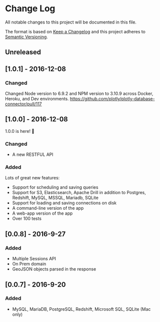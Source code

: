 # Change Log

All notable changes to this project will be documented in this file.

The format is based on [Keep a Changelog](http://keepachangelog.com/)
and this project adheres to [Semantic Versioning](http://semver.org/).

## Unreleased

## [1.0.1] - 2016-12-08

### Changed
Changed Node version to 6.9.2 and NPM version to 3.10.9 across
Docker, Heroku, and Dev environments. https://github.com/plotly/plotly-database-connector/pull/117

## [1.0.0] - 2016-12-08
1.0.0 is here! 🎉


### Changed
- A new RESTFUL API

### Added
Lots of great new features:
- Support for scheduling and saving queries
- Support for S3, Elasticsearch, Apache Drill in addition to Postgres, Redshift, MySQL, MSSQL, Mariadb, SQLite
- Support for loading and saving connections on disk
- A command-line version of the app
- A web-app version of the app
- Over 100 tests


## [0.0.8] - 2016-9-27

### Added
- Multiple Sessions API
- On Prem domain
- GeoJSON objects parsed in the response

## [0.0.7] - 2016-9-20

### Added
- MySQL, MariaDB, PostgreSQL, Redshift, Microsoft SQL, SQLite (Mac only)
